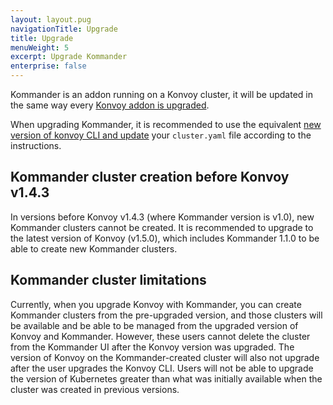```yaml
---
layout: layout.pug
navigationTitle: Upgrade
title: Upgrade
menuWeight: 5
excerpt: Upgrade Kommander
enterprise: false
---
```


Kommander is an addon running on a Konvoy cluster, it will be updated in the same way every [Konvoy addon is upgraded][addons-upgrade].

When upgrading Kommander, it is recommended to use the equivalent [new version of konvoy CLI and update][konvoy-upgrade] your `cluster.yaml` file according to the instructions.

## Kommander cluster creation before Konvoy v1.4.3

In versions before Konvoy v1.4.3 (where Kommander version is v1.0), new Kommander clusters cannot be created. It is recommended to upgrade to the latest version of Konvoy (v1.5.0), which includes Kommander 1.1.0 to be able to create new Kommander clusters.

## Kommander cluster limitations

Currently, when you upgrade Konvoy with Kommander, you can create Kommander clusters from the pre-upgraded version, and those clusters will be available and be able to be managed from the upgraded version of Konvoy and Kommander. However, these users cannot delete the cluster from the Kommander UI after the Konvoy version was upgraded. The version of Konvoy on the Kommander-created cluster will also not upgrade after the user upgrades the Konvoy CLI. Users will not be able to upgrade the version of Kubernetes greater than what was initially available when the cluster was created in previous versions.

[addons-upgrade]: /ksphere/konvoy/latest/upgrade/upgrade-kubernetes-addons/#prepare-for-addons-upgrade
[konvoy-upgrade]: /ksphere/konvoy/latest/upgrade/upgrade-cli/
